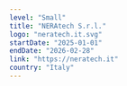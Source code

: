 ```yaml
---
level: "Small"
title: "NERAtech S.r.l."
logo: "neratech.it.svg"
startDate: "2025-01-01"
endDate: "2026-02-28"
link: "https://neratech.it"
country: "Italy"
---
```

